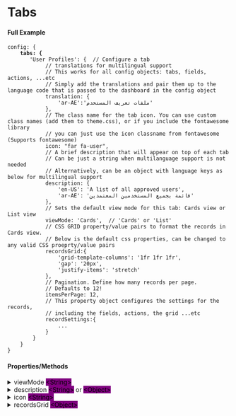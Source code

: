 # Tabs

#### Full Example

<pre class="language-javascript"><code class="lang-javascript">config: {
<strong>	tabs: {
</strong>		'User Profiles': {	// Configure a tab
			// translations for multilingual support
			// This works for all config objects: tabs, fields, actions, ...etc
			// Simply add the translations and pair them up to the language code that is passed to the dashboard in the config object
			translation: {
				'ar-AE':'ملفات تعريف المستخدم'
			},
			// The class name for the tab icon. You can use custom class names (add them to theme.css), or if you include the fontawesome library
			// you can just use the icon classname from fontawesome (Supports fontawesome)
			icon: "far fa-user",
			// A brief description that will appear on top of each tab
			// Can be just a string when multilanguage support is not needed
			// Alternatively, can be an object with language keys as below for multilingual support
			description: {
				'en-US': 'A list of all approved users',
				'ar-AE': 'قائمة بجميع المستخدمين المعتمدين'
			},	
			// Sets the default view mode for this tab: Cards view or List view
			viewMode: 'Cards',	// 'Cards' or 'List'
			// CSS GRID property/value pairs to format the records in Cards view.
			// Below is the default css properties, can be changed to any valid CSS proeprty/value pairs
			recordsGrid:{				
				'grid-template-columns': '1fr 1fr 1fr',
				'gap': '20px',
				'justify-items': 'stretch'					
			},
			// Pagination. Define how many records per page.
			// Defaults to 12!
			itemsPerPage: 12,
			// This property object configures the settings for the records,
			// including the fields, actions, the grid ...etc
			recordSettings:{
				...
			}
		}
	}
}
</code></pre>

#### Properties/Methods

<details>

<summary>viewMode <mark style="background-color:purple;">&#x3C;String></mark></summary>

Sets the default view mode for this tab.

#### Values

* "Cards"\
  <mark style="color:blue;">View this tab in Cards Mode</mark>
* "List"\
  <mark style="color:blue;">View this tab in List Mode</mark>&#x20;

</details>

<details>

<summary>description <mark style="background-color:purple;">&#x3C;String></mark> or <mark style="background-color:purple;">&#x3C;Object></mark></summary>

Description text to be displayed on top of the current Tab

#### Values

* \<String>\
  <mark style="color:blue;">Description text to be displayed on top of the current Tab, in all languages</mark>

<!---->

*   \<Object>

    <mark style="color:blue;">An Object containing key/value pairs, with the description for each language.</mark>\ <mark style="color:blue;">Example:</mark>\


    ```
    description: {
      'en-US': 'A list of all approved users',			
      'ar-AE': 'قائمة بجميع المستخدمين المعتمدين'
    }
    ```

</details>

<details>

<summary>icon <mark style="background-color:purple;">&#x3C;String></mark></summary>

Shows an Icon for this Tab to appear above the Tab Name

#### Values

* \<String>\
  <mark style="color:blue;">Classname of the icon. If you include fontawesome, you can add the classname in this property and the icon will appear formatted appropriatley</mark>

</details>

<details>

<summary>recordsGrid <mark style="background-color:purple;">&#x3C;Object></mark></summary>

An Object Literal of CSS GRID properties to arrange the records.



#### Values

*   \<Object>

    <mark style="color:blue;">An Object containing key/value pairs of any valid CSS properties inside a CSS GRID container</mark>\ <mark style="color:blue;">Default (if ommitted):</mark>\


    ```json
    recordsGrid:{				
    	'grid-template-columns': '1fr 1fr 1fr',
    	'gap': '20px',
    	'justify-items': 'stretch'					
    }
    ```

</details>
